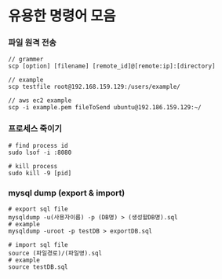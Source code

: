 # 유용한 명령어 모음

### 파일 원격 전송

```
// grammer
scp [option] [filename] [remote_id]@[remote:ip]:[directory] 

// example
scp testfile root@192.168.159.129:/users/example/

// aws ec2 example 
scp -i example.pem fileToSend ubuntu@192.186.159.129:~/
```

### 프로세스 죽이기
```
# find process id
sudo lsof -i :8080

# kill process
sudo kill -9 [pid]
```

### mysql dump (export & import)
```
# export sql file
mysqldump -u(사용자이름) -p (DB명) > (생성할DB명).sql
# example
mysqldump -uroot -p testDB > exportDB.sql

# import sql file
source (파일경로)/(파일명).sql
# example
source testDB.sql   


```